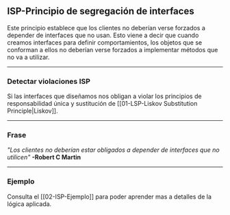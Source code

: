 ## **ISP-Principio de segregación de interfaces**
Este principio establece que los clientes no deberían verse forzados a depender de interfaces que no usan. Esto viene a decir que cuando creamos interfaces para definir comportamientos, los objetos que se conforman a ellos no deberían verse forzados a implementar métodos que no va a utilizar.

---
### Detectar violaciones ISP
Si las interfaces que diseñamos nos obligan a violar los principios de responsabilidad única y sustitución de [[01-LSP-Liskov Substitution Principle|Liskov]].

---
### Frase
*"Los clientes no deberían estar obligados a depender de interfaces que no utilicen"*
**-Robert C Martin** 

---
### Ejemplo
Consulta el [[02-ISP-Ejemplo]] para poder aprender mas a detalles de la lógica aplicada.
